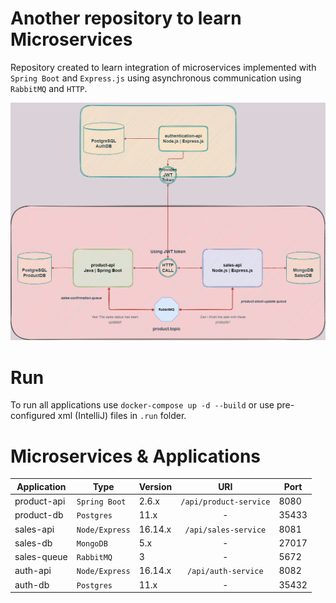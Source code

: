 # Another repository to learn Microservices

Repository created to learn integration of microservices implemented with `Spring Boot` and `Express.js` using asynchronous communication using
`RabbitMQ` and `HTTP`.

![Application Diagram](.github/application-diagram.png)

# Run

To run all applications use ```docker-compose up -d --build``` or use pre-configured xml (IntelliJ) files in `.run` folder.

# Microservices & Applications

| Application | Type           | Version |          URI           | Port  |
|-------------|----------------|---------|:----------------------:|-------|
| product-api | `Spring Boot`  | 2.6.x   | `/api/product-service` | 8080  |
| product-db  | `Postgres`     | 11.x    |           -            | 35433 |
| sales-api   | `Node/Express` | 16.14.x |  `/api/sales-service`  | 8081  |
| sales-db    | `MongoDB`      | 5.x     |           -            | 27017 | 
| sales-queue | `RabbitMQ`     | 3       |           -            | 5672  |
| auth-api    | `Node/Express` | 16.14.x |  `/api/auth-service`   | 8082  |
| auth-db     | `Postgres`     | 11.x    |           -            | 35432 |
